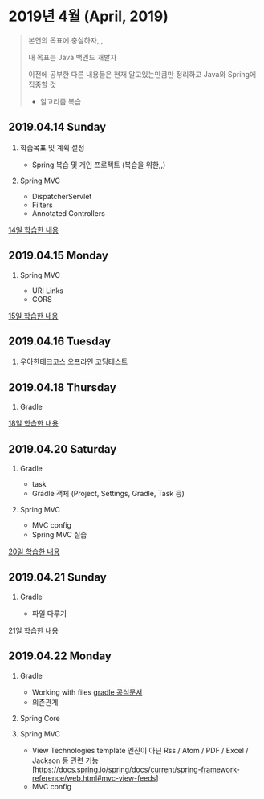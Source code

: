 # 2019년 4월 (April, 2019)

> 본연의 목표에 충실하자,,,
>
> 내 목표는 Java 백엔드 개발자
>
> 이전에 공부한 다른 내용들은 현재 알고있는만큼만 정리하고 Java와 Spring에 집중할 것
>
> + 알고리즘 복습

## 2019.04.14 Sunday

1. 학습목표 및 계획 설정

    - Spring 복습 및 개인 프로젝트 (복습을 위한,,)

2. Spring MVC

    - DispatcherServlet
    - Filters
    - Annotated Controllers

[14일 학습한 내용](Day14.md)

## 2019.04.15 Monday

1. Spring MVC

    - URI Links
    - CORS

[15일 학습한 내용](Day15.md)

## 2019.04.16 Tuesday

1. 우아한테크코스 오프라인 코딩테스트

## 2019.04.18 Thursday

1. Gradle

[18일 학습한 내용](Day18.md)

## 2019.04.20 Saturday

1. Gradle

    - task
    - Gradle 객체 (Project, Settings, Gradle, Task 등)

2. Spring MVC

    - MVC config
    - Spring MVC 실습

[20일 학습한 내용](Day20.md)

## 2019.04.21 Sunday

1. Gradle

    - 파일 다루기

[21일 학습한 내용](Day21.md)

## 2019.04.22 Monday

1. Gradle

    - Working with files
        [gradle 공식문서](https://docs.gradle.org/current/userguide/working_with_files.html)
    - 의존관계

2. Spring Core

3. Spring MVC

    - View Technologies
        template 엔진이 아닌 Rss / Atom / PDF / Excel / Jackson 등 관련 기능 
        [https://docs.spring.io/spring/docs/current/spring-framework-reference/web.html#mvc-view-feeds]
    - MVC config